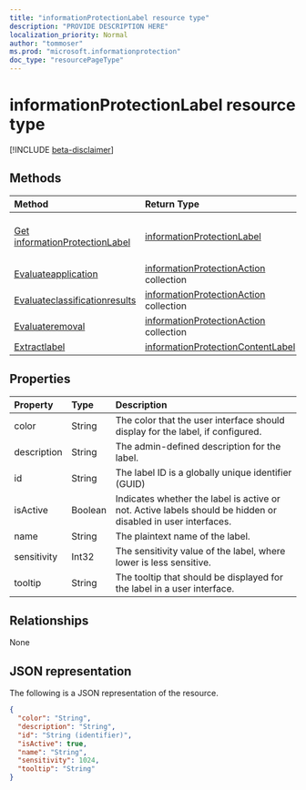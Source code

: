 ```yaml
---
title: "informationProtectionLabel resource type"
description: "PROVIDE DESCRIPTION HERE"
localization_priority: Normal
author: "tommoser"
ms.prod: "microsoft.informationprotection"
doc_type: "resourcePageType"
---
```


# informationProtectionLabel resource type

[!INCLUDE [beta-disclaimer](../../includes/beta-disclaimer.md)]



## Methods

| Method                                                                                              | Return Type                                                               | Description                                                             |
| :-------------------------------------------------------------------------------------------------- | :------------------------------------------------------------------------ | :---------------------------------------------------------------------- |
| [Get informationProtectionLabel](../api/informationprotectionlabel-get.md)                          | [informationProtectionLabel](informationprotectionlabel.md)               | Read properties and relationships of informationProtectionLabel object. |
| [Evaluateapplication](../api/informationprotectionlabel-evaluateapplication.md)                     | [informationProtectionAction](informationprotectionaction.md) collection  |                                                                         |
| [Evaluateclassificationresults](../api/informationprotectionlabel-evaluateclassificationresults.md) | [informationProtectionAction](informationprotectionaction.md) collection  |                                                                         |
| [Evaluateremoval](../api/informationprotectionlabel-evaluateremoval.md)                             | [informationProtectionAction](informationprotectionaction.md) collection  |                                                                         |
| [Extractlabel](../api/informationprotectionlabel-extractlabel.md)                                   | [informationProtectionContentLabel](informationprotectioncontentlabel.md) |                                                                         |

## Properties

| Property    | Type    | Description                                                                                                  |
| :---------- | :------ | :----------------------------------------------------------------------------------------------------------- |
| color       | String  | The color that the user interface should display for the label, if configured.                               |
| description | String  | The admin-defined description for the label.                                                                 |
| id          | String  | The label ID is a globally unique identifier (GUID)                                                          |
| isActive    | Boolean | Indicates whether the label is active or not. Active labels should be hidden or disabled in user interfaces. |
| name        | String  | The plaintext name of the label.                                                                             |
| sensitivity | Int32   | The sensitivity value of the label, where lower is less sensitive.                                           |
| tooltip     | String  | The tooltip that should be displayed for the label in a user interface.                                      |

## Relationships

None

## JSON representation

The following is a JSON representation of the resource.

<!-- {
  "blockType": "resource",
  "optionalProperties": [

  ],
  "@odata.type": "microsoft.graph.informationProtectionLabel",
  "baseType": "",
  "keyProperty": "id"
}-->

```json
{
  "color": "String",
  "description": "String",
  "id": "String (identifier)",
  "isActive": true,
  "name": "String",
  "sensitivity": 1024,
  "tooltip": "String"
}
```

<!-- uuid: 16cd6b66-4b1a-43a1-adaf-3a886856ed98
2019-02-04 14:57:30 UTC -->
<!-- {
  "type": "#page.annotation",
  "description": "informationProtectionLabel resource",
  "keywords": "",
  "section": "documentation",
  "tocPath": ""
}-->